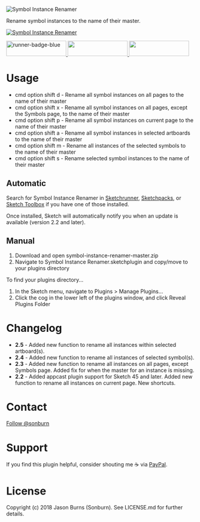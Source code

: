 ![Symbol Instance Renamer](https://raw.githubusercontent.com/sonburn/symbol-instance-renamer/master/logo.png)

Rename symbol instances to the name of their master.

[![Symbol Instance Renamer](https://img.youtube.com/vi/_L7E0B3y9d0/0.jpg)](https://www.youtube.com/watch?v=_L7E0B3y9d0)

<a href="http://bit.ly/SketchRunnerWebsite">
	<img width="160" height="41" src="http://bit.ly/RunnerBadgeBlue" alt="runner-badge-blue">
</a>

<a href="https://sketchpacks.com/sonburn/symbol-instance-renamer/install">
	<img width="160" height="41" src="http://sketchpacks-com.s3.amazonaws.com/assets/badges/sketchpacks-badge-install.png" >
</a>

<a href="https://www.paypal.me/sonburn">
	<img width="160" height="41" src="https://raw.githubusercontent.com/DWilliames/PDF-export-sketch-plugin/master/images/paypal-badge.png">
</a>

# Usage

* cmd option shift d - Rename all symbol instances on all pages to the name of their master
* cmd option shift x - Rename all symbol instances on all pages, except the Symbols page, to the name of their master
* cmd option shift p - Rename all symbol instances on current page to the name of their master
* cmd option shift a - Rename all symbol instances in selected artboards to the name of their master
* cmd option shift m - Rename all instances of the selected symbols to the name of their master
* cmd option shift s - Rename selected symbol instances to the name of their master

## Automatic
Search for Symbol Instance Renamer in [Sketchrunner](http://sketchrunner.com/), [Sketchpacks](https://sketchpacks.com/), or [Sketch Toolbox](http://sketchtoolbox.com/) if you have one of those installed.

Once installed, Sketch will automatically notify you when an update is available (version 2.2 and later).

## Manual

1. Download and open symbol-instance-renamer-master.zip
2. Navigate to Symbol Instance Renamer.sketchplugin and copy/move to your plugins directory

To find your plugins directory...

1. In the Sketch menu, navigate to Plugins > Manage Plugins...
2. Click the cog in the lower left of the plugins window, and click Reveal Plugins Folder

# Changelog

* **2.5** - Added new function to rename all instances within selected artboard(s).
* **2.4** - Added new function to rename all instances of selected symbol(s).
* **2.3** - Added new function to rename all instances on all pages, except Symbols page. Added fix for when the master for an instance is missing.
* **2.2** - Added appcast plugin support for Sketch 45 and later. Added new function to rename all instances on current page. New shortcuts.

# Contact

<a class="twitter-follow-button" href="https://twitter.com/sonburn">Follow @sonburn</a>

# Support

If you find this plugin helpful, consider shouting me ☕️ via <a href="https://www.paypal.me/sonburn">PayPal</a>.

# License

Copyright (c) 2018 Jason Burns (Sonburn). See LICENSE.md for further details.
